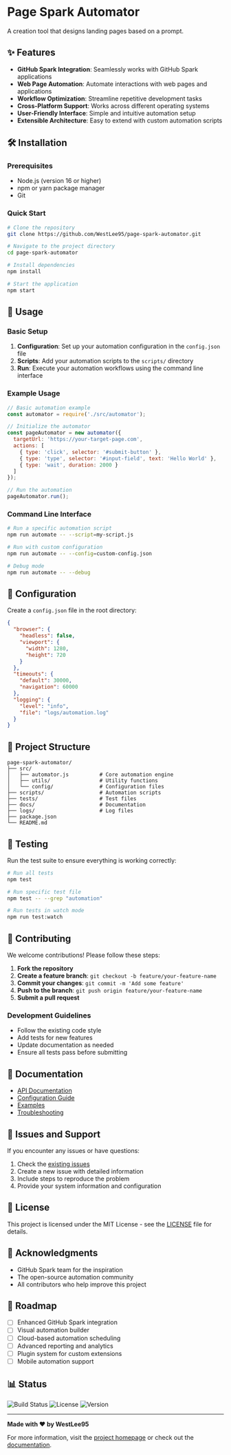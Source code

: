 # Page Spark Automator

A creation tool that designs landing pages based on a prompt.

## ✨ Features

- **GitHub Spark Integration**: Seamlessly works with GitHub Spark applications
- **Web Page Automation**: Automate interactions with web pages and applications
- **Workflow Optimization**: Streamline repetitive development tasks
- **Cross-Platform Support**: Works across different operating systems
- **User-Friendly Interface**: Simple and intuitive automation setup
- **Extensible Architecture**: Easy to extend with custom automation scripts

## 🛠️ Installation

### Prerequisites

- Node.js (version 16 or higher)
- npm or yarn package manager
- Git

### Quick Start

```bash
# Clone the repository
git clone https://github.com/WestLee95/page-spark-automator.git

# Navigate to the project directory
cd page-spark-automator

# Install dependencies
npm install

# Start the application
npm start
```

## 📖 Usage

### Basic Setup

1. **Configuration**: Set up your automation configuration in the `config.json` file
2. **Scripts**: Add your automation scripts to the `scripts/` directory
3. **Run**: Execute your automation workflows using the command line interface

### Example Usage

```javascript
// Basic automation example
const automator = require('./src/automator');

// Initialize the automator
const pageAutomator = new automator({
  targetUrl: 'https://your-target-page.com',
  actions: [
    { type: 'click', selector: '#submit-button' },
    { type: 'type', selector: '#input-field', text: 'Hello World' },
    { type: 'wait', duration: 2000 }
  ]
});

// Run the automation
pageAutomator.run();
```

### Command Line Interface

```bash
# Run a specific automation script
npm run automate -- --script=my-script.js

# Run with custom configuration
npm run automate -- --config=custom-config.json

# Debug mode
npm run automate -- --debug
```

## 🔧 Configuration

Create a `config.json` file in the root directory:

```json
{
  "browser": {
    "headless": false,
    "viewport": {
      "width": 1280,
      "height": 720
    }
  },
  "timeouts": {
    "default": 30000,
    "navigation": 60000
  },
  "logging": {
    "level": "info",
    "file": "logs/automation.log"
  }
}
```

## 📁 Project Structure

```
page-spark-automator/
├── src/
│   ├── automator.js          # Core automation engine
│   ├── utils/                # Utility functions
│   └── config/               # Configuration files
├── scripts/                  # Automation scripts
├── tests/                    # Test files
├── docs/                     # Documentation
├── logs/                     # Log files
├── package.json
└── README.md
```

## 🧪 Testing

Run the test suite to ensure everything is working correctly:

```bash
# Run all tests
npm test

# Run specific test file
npm test -- --grep "automation"

# Run tests in watch mode
npm run test:watch
```

## 🤝 Contributing

We welcome contributions! Please follow these steps:

1. **Fork the repository**
2. **Create a feature branch**: `git checkout -b feature/your-feature-name`
3. **Commit your changes**: `git commit -m 'Add some feature'`
4. **Push to the branch**: `git push origin feature/your-feature-name`
5. **Submit a pull request**

### Development Guidelines

- Follow the existing code style
- Add tests for new features
- Update documentation as needed
- Ensure all tests pass before submitting

## 📝 Documentation

- [API Documentation](docs/api.md)
- [Configuration Guide](docs/configuration.md)
- [Examples](docs/examples.md)
- [Troubleshooting](docs/troubleshooting.md)

## 🐛 Issues and Support

If you encounter any issues or have questions:

1. Check the [existing issues](https://github.com/WestLee95/page-spark-automator/issues)
2. Create a new issue with detailed information
3. Include steps to reproduce the problem
4. Provide your system information and configuration

## 📄 License

This project is licensed under the MIT License - see the [LICENSE](LICENSE) file for details.

## 🙏 Acknowledgments

- GitHub Spark team for the inspiration
- The open-source automation community
- All contributors who help improve this project

## 🚀 Roadmap

- [ ] Enhanced GitHub Spark integration
- [ ] Visual automation builder
- [ ] Cloud-based automation scheduling
- [ ] Advanced reporting and analytics
- [ ] Plugin system for custom extensions
- [ ] Mobile automation support

## 📊 Status

![Build Status](https://img.shields.io/github/workflow/status/WestLee95/page-spark-automator/CI)
![License](https://img.shields.io/github/license/WestLee95/page-spark-automator)
![Version](https://img.shields.io/github/package-json/v/WestLee95/page-spark-automator)

---

**Made with ❤️ by WestLee95**

For more information, visit the [project homepage](https://github.com/WestLee95/page-spark-automator) or check out the [documentation](docs/).
